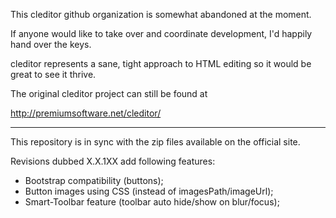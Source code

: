 This cleditor github organization is somewhat abandoned at the moment.

If anyone would like to take over and coordinate development, I'd happily hand over the keys.

cleditor represents a sane, tight approach to HTML editing so it would be great to see it thrive.

The original cleditor project can still be found at

http://premiumsoftware.net/cleditor/

---

This repository is in sync with the zip files available on the official site.

Revisions dubbed X.X.1XX add following features:

* Bootstrap compatibility (buttons);
* Button images using CSS (instead of imagesPath/imageUrl);
* Smart-Toolbar feature (toolbar auto hide/show on blur/focus);
